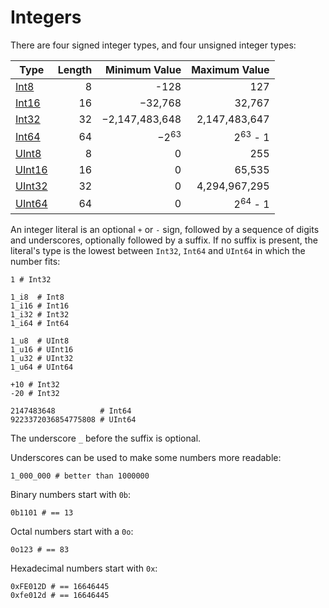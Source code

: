 # Integers

There are four signed integer types, and four unsigned integer types:

| Type | Length  | Minimum Value | Maximum Value |
| ---------- | -----------: | -----------: |-----------: |
| [Int8](https://crystal-lang.org/api/latest/Int8.html)  | 8       | -128 | 127 |
| [Int16](https://crystal-lang.org/api/latest/Int16.html)  | 16 | −32,768 | 32,767 |
| [Int32](https://crystal-lang.org/api/latest/Int32.html) | 32  | −2,147,483,648 | 2,147,483,647 |
| [Int64](https://crystal-lang.org/api/latest/Int64.html)   |  64 | −2<sup>63</sup> | 2<sup>63</sup> - 1 |
| [UInt8](https://crystal-lang.org/api/latest/UInt8.html) | 8 |  0 | 255 |
| [UInt16](https://crystal-lang.org/api/latest/UInt16.html) | 16 | 0 | 65,535 |
| [UInt32](https://crystal-lang.org/api/latest/UInt32.html) | 32 |  0 | 4,294,967,295 |
| [UInt64](https://crystal-lang.org/api/latest/UInt64.html) | 64 | 0 | 2<sup>64</sup> - 1 |

An integer literal is an optional `+` or `-` sign, followed by
a sequence of digits and underscores, optionally followed by a suffix.
If no suffix is present, the literal's type is the lowest between `Int32`, `Int64` and `UInt64`
in which the number fits:

```crystal
1 # Int32

1_i8  # Int8
1_i16 # Int16
1_i32 # Int32
1_i64 # Int64

1_u8  # UInt8
1_u16 # UInt16
1_u32 # UInt32
1_u64 # UInt64

+10 # Int32
-20 # Int32

2147483648          # Int64
9223372036854775808 # UInt64
```

The underscore `_` before the suffix is optional.

Underscores can be used to make some numbers more readable:

```crystal
1_000_000 # better than 1000000
```

Binary numbers start with `0b`:

```crystal
0b1101 # == 13
```

Octal numbers start with a `0o`:

```crystal
0o123 # == 83
```

Hexadecimal numbers start with `0x`:

```crystal
0xFE012D # == 16646445
0xfe012d # == 16646445
```
